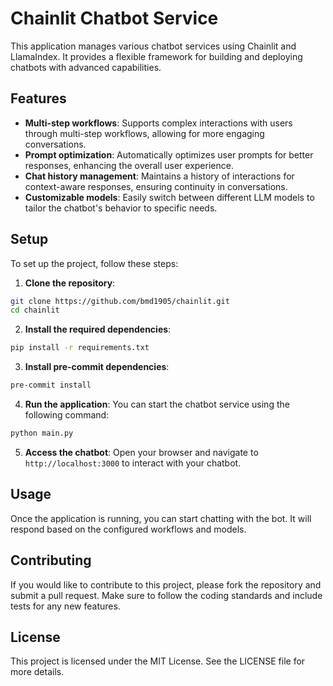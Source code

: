 # Chainlit Chatbot Service

This application manages various chatbot services using Chainlit and LlamaIndex. It provides a flexible framework for building and deploying chatbots with advanced capabilities.

## Features

- **Multi-step workflows**: Supports complex interactions with users through multi-step workflows, allowing for more engaging conversations.
- **Prompt optimization**: Automatically optimizes user prompts for better responses, enhancing the overall user experience.
- **Chat history management**: Maintains a history of interactions for context-aware responses, ensuring continuity in conversations.
- **Customizable models**: Easily switch between different LLM models to tailor the chatbot's behavior to specific needs.

## Setup

To set up the project, follow these steps:

1. **Clone the repository**:

```bash
git clone https://github.com/bmd1905/chainlit.git
cd chainlit
```

2. **Install the required dependencies**:

```bash
pip install -r requirements.txt
```

3. **Install pre-commit dependencies**:

```bash
pre-commit install
```

4. **Run the application**:
You can start the chatbot service using the following command:

```bash
python main.py
```

5. **Access the chatbot**:
Open your browser and navigate to `http://localhost:3000` to interact with your chatbot.

## Usage

Once the application is running, you can start chatting with the bot. It will respond based on the configured workflows and models.

## Contributing

If you would like to contribute to this project, please fork the repository and submit a pull request. Make sure to follow the coding standards and include tests for any new features.

## License

This project is licensed under the MIT License. See the LICENSE file for more details.
